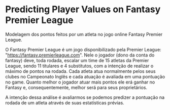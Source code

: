 # Predicting Player Values on Fantasy Premier League

Modelagem dos pontos feitos por um atleta no jogo online Fantasy Premier League.

O Fantasy Premier League é um jogo disponibilizado pela Premier League: "https://fantasy.premierleague.com". Nele o jogador (dono da conta do fantasy) deve, toda rodada,
escalar um time de 15 atletas da Premier League, sendo 11 titulares e 4 substitutos, com a intenção de realizar o máximo de pontos na rodada. Cada atleta atua normalmente
pelos seus clubes no Campeonato Inglês e cada atuação é avaliada em uma pontuação no game. Quanto melhor o jogador atuar mais pontos ele erá ganhar no Fantasy e,
consequentemente, melhor será para seus proprietários. 

A intenção dessa análise é avaliarmos se podemos predizer a pontuação na rodada de um atleta através de suas estatísticas prévias.
